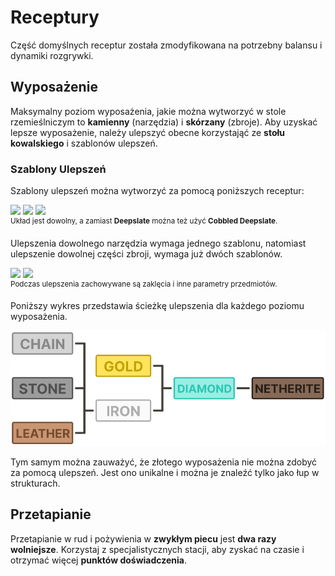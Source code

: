 # **Receptury**
Część domyślnych receptur została zmodyfikowana na potrzebny balansu i dynamiki rozgrywki.

## **Wyposażenie**
Maksymalny poziom wyposażenia, jakie można wytworzyć w stole rzemieślniczym to **kamienny** (narzędzia) i **skórzany** (zbroje). Aby uzyskać lepsze wyposażenie, należy ulepszyć obecne korzystająć ze **stołu kowalskiego** i szablonów ulepszeń.

### Szablony Ulepszeń
Szablony ulepszeń można wytworzyć za pomocą poniższych receptur:

<div>
    <img class="upgrade-recipes" src="./assets/iron_upgrade_recipe.png" data-no-zoom>
    <img class="upgrade-recipes" src="./assets/diamond_upgrade_recipe.png" data-no-zoom>
    <img class="upgrade-recipes" src="./assets/netherite_upgrade_recipe.png"data-no-zoom>
</div>
<sup>Układ jest dowolny, a zamiast <strong>Deepslate</strong> można też użyć <strong>Cobbled Deepslate</strong>.</sup>

Ulepszenia dowolnego narzędzia wymaga jednego szablonu, natomiast ulepszenie dowolnej części zbroji, wymaga już dwóch szablonów.

<div>
    <img class="smithing-recipes" src="./assets/tool_upgrade.png" data-no-zoom>
    <img class="smithing-recipes" src="./assets/armor_upgrade.png" data-no-zoom>
</div>
<sup>Podczas ulepszenia zachowywane są zaklęcia i inne parametry przedmiotów.</sup>

Poniższy wykres przedstawia ścieżkę ulepszenia dla każdego poziomu wyposażenia.

![Diagram Ulepszeń](../assets/upgrade_diagram2.png ":no-zoom")

Tym samym można zauważyć, że złotego wyposażenia nie można zdobyć za pomocą ulepszeń. Jest ono unikalne i można je znaleźć tylko jako łup w strukturach.

## **Przetapianie**
Przetapianie w rud i pożywienia w **zwykłym piecu** jest **dwa razy wolniejsze**. Korzystaj z specjalistycznych stacji, aby zyskać na czasie i otrzymać więcej **punktów doświadczenia**.